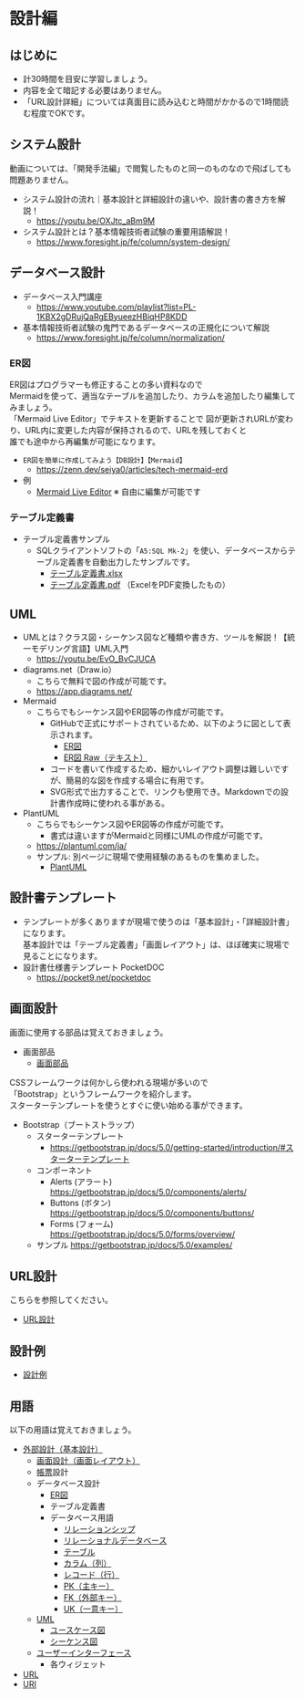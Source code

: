 # 設計編

## はじめに

- 計30時間を目安に学習しましょう。
- 内容を全て暗記する必要はありません。
- 「URL設計詳細」については真面目に読み込むと時間がかかるので1時間読む程度でOKです。

## システム設計

動画については、「開発手法編」で閲覧したものと同一のものなので飛ばしても問題ありません。

- システム設計の流れ｜基本設計と詳細設計の違いや、設計書の書き方を解説！
  - <https://youtu.be/OXJtc_aBm9M>
- システム設計とは？基本情報技術者試験の重要用語解説！
  - <https://www.foresight.jp/fe/column/system-design/>

## データベース設計

- データベース入門講座
  - <https://www.youtube.com/playlist?list=PL-1KBX2gDRujQaRgEByueezHBiqHP8KDD>
- 基本情報技術者試験の鬼門であるデータベースの正規化について解説
  - <https://www.foresight.jp/fe/column/normalization/>

### ER図

ER図はプログラマーも修正することの多い資料なので  
Mermaidを使って、適当なテーブルを追加したり、カラムを追加したり編集してみましょう。  
「Mermaid Live Editor」でテキストを更新することで
図が更新されURLが変わり、URL内に変更した内容が保持されるので、URLを残しておくと  
誰でも途中から再編集が可能になります。

- `ER図を簡単に作成してみよう【DB設計】【Mermaid】`
  - <https://zenn.dev/seiya0/articles/tech-mermaid-erd>
- 例
  - [Mermaid Live Editor](https://mermaid.live/edit#pako:eNrNk0FLwzAUgP9KyHn1B_Q8hDEEwWthxOa5BdZ0pK-KdLu0Hqag7KQOPU6F6WEH9TTxx1Sr_guTrNMJRTyaQyB533uB770k1A85UJc6juNJFNgFl3g0T5_zdJJnwzy79agnbRRUXbC2YoEniV5xBCoi_b7jhAnBPQCMiMk1_CqRLA5mbYu2kEgEJ5tNTTbqhl0Gd5nyO0wRyQLQwdfR8dvNrAowZUsoz67zbJ6nj3rXCVU0h8hXoocilDrhfXpXnJ-scigCiJAFPU12AYG3GJrnD48-xpPi7KoYp9W4r4B94S9Pl8Vw9Bse9_g3XlzcF6ezn_hgqa10-VdvZZDF2AlVSzPrTdvBqTXzoPdG3bWtWBO8ypB9z8o8sE2f677_T0O0RgNQARNcT6z141HsQAAeNZPHYYfFXTS4QbWRcGtf-tRFFUONLuqXM7y8BC4wVBuLT2D_wuATLSEnZQ) ※ 自由に編集が可能です

### テーブル定義書

- テーブル定義書サンプル
  - SQLクライアントソフトの「`A5:SQL Mk-2`」を使い、データベースからテーブル定義書を自動出力したサンプルです。  
    - [テーブル定義書.xlsx](./files/テーブル定義書.xlsx)
    - [テーブル定義書.pdf](./files/テーブル定義書.pdf) （ExcelをPDF変換したもの）

## UML

- UMLとは？クラス図・シーケンス図など種類や書き方、ツールを解説！【統一モデリング言語】UML入門
  - <https://youtu.be/EvO_BvCJUCA>
- diagrams.net（Draw.io）
  - こちらで無料で図の作成が可能です。
  - <https://app.diagrams.net/>
- Mermaid
  - こちらでもシーケンス図やER図等の作成が可能です。
    - GitHubで正式にサポートされているため、以下のように図として表示されます。
      - [ER図](https://gist.github.com/seiya0-g/395d650594ed425a05033956a419e5df)
      - [ER図 Raw（テキスト）](https://gist.githubusercontent.com/seiya0-g/395d650594ed425a05033956a419e5df/raw/41d9da5d3e6b0088457653fb23112e4a5d0c7bda/erd.md)
    - コードを書いて作成するため、細かいレイアウト調整は難しいですが、簡易的な図を作成する場合に有用です。
    - SVG形式で出力することで、リンクも使用でき。Markdownでの設計書作成時に使われる事がある。
- PlantUML
  - こちらでもシーケンス図やER図等の作成が可能です。
    - 書式は違いますがMermaidと同様にUMLの作成が可能です。
  - <https://plantuml.com/ja/>
  - サンプル: 別ページに現場で使用経験のあるものを集めました。
    - [PlantUML](./plantuml/index.md)

## 設計書テンプレート

- テンプレートが多くありますが現場で使うのは「基本設計」・「詳細設計書」になります。  
  基本設計では「テーブル定義書」「画面レイアウト」は、ほぼ確実に現場で見ることになります。
- 設計書仕様書テンプレート PocketDOC
  - <https://pocket9.net/pocketdoc>

## 画面設計

画面に使用する部品は覚えておきましょう。

- 画面部品
  - [画面部品](./forms/forms.html)

CSSフレームワークは何かしら使われる現場が多いので  
「Bootstrap」というフレームワークを紹介します。  
スターターテンプレートを使うとすぐに使い始める事ができます。  

- Bootstrap（ブートストラップ）
  - スターターテンプレート
    - <https://getbootstrap.jp/docs/5.0/getting-started/introduction/#スターターテンプレート>
  - コンポーネント
    - Alerts (アラート) <https://getbootstrap.jp/docs/5.0/components/alerts/>
    - Buttons (ボタン) <https://getbootstrap.jp/docs/5.0/components/buttons/>
    - Forms (フォーム) <https://getbootstrap.jp/docs/5.0/forms/overview/>
  - サンプル <https://getbootstrap.jp/docs/5.0/examples/>

## URL設計

こちらを参照してください。

- [URL設計](./url/index.md)

## 設計例

- [設計例](./examples/index.md)

## 用語

以下の用語は覚えておきましょう。

- [外部設計（基本設計）](https://e-words.jp/w/%E5%A4%96%E9%83%A8%E8%A8%AD%E8%A8%88.html)
  - [画面設計（画面レイアウト）](https://e-words.jp/w/%E7%94%BB%E9%9D%A2%E3%83%AC%E3%82%A4%E3%82%A2%E3%82%A6%E3%83%88.html)
  - [帳票](https://e-words.jp/w/%E5%B8%B3%E7%A5%A8.html)設計
  - データベース設計
    - [ER図](https://e-words.jp/w/ER%E5%9B%B3.html)
    - テーブル定義書
    - データベース用語
      - [リレーションシップ](https://e-words.jp/w/%E3%83%AA%E3%83%AC%E3%83%BC%E3%82%B7%E3%83%A7%E3%83%B3%E3%82%B7%E3%83%83%E3%83%97.html)
      - [リレーショナルデータベース](https://e-words.jp/w/%E3%83%AA%E3%83%AC%E3%83%BC%E3%82%B7%E3%83%A7%E3%83%8A%E3%83%AB%E3%83%87%E3%83%BC%E3%82%BF%E3%83%99%E3%83%BC%E3%82%B9.html)
      - [テーブル](https://e-words.jp/w/%E3%83%86%E3%83%BC%E3%83%96%E3%83%AB.html)
      - [カラム（列）](https://e-words.jp/w/%E5%88%97.html)
      - [レコード（行）](https://e-words.jp/w/%E3%83%AC%E3%82%B3%E3%83%BC%E3%83%89.html)
      - [PK（主キー）](https://e-words.jp/w/%E4%B8%BB%E3%82%AD%E3%83%BC.html)
      - [FK（外部キー）](https://e-words.jp/w/%E5%A4%96%E9%83%A8%E3%82%AD%E3%83%BC.html)
      - [UK（一意キー）](https://e-words.jp/w/%E4%B8%80%E6%84%8F%E5%88%B6%E7%B4%84.html)
  - [UML](https://e-words.jp/w/UML.html)
    - [ユースケース図](https://e-words.jp/w/%E3%83%A6%E3%83%BC%E3%82%B9%E3%82%B1%E3%83%BC%E3%82%B9%E5%9B%B3.html)
    - [シーケンス図](https://e-words.jp/w/%E3%82%B7%E3%83%BC%E3%82%B1%E3%83%B3%E3%82%B9%E5%9B%B3.html)
  - [ユーザーインターフェース](https://e-words.jp/w/%E3%83%A6%E3%83%BC%E3%82%B6%E3%83%BC%E3%82%A4%E3%83%B3%E3%82%BF%E3%83%BC%E3%83%95%E3%82%A7%E3%83%BC%E3%82%B9.html)
    - 各ウィジェット
- [URL](https://e-words.jp/w/URL.html)
- [URI](https://e-words.jp/w/URI.html)
